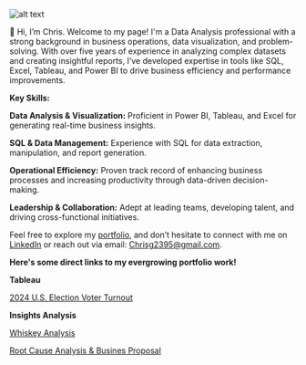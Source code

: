 ![alt text](https://media.licdn.com/dms/image/v2/D4E16AQEqlxcZLactlA/profile-displaybackgroundimage-shrink_350_1400/profile-displaybackgroundimage-shrink_350_1400/0/1730253784145?e=1735776000&v=beta&t=6FjnhJX9GiCIXWrwHZ6OMm4DIWzYfefZijyoqffpOWw)


👋 Hi, I’m Chris. Welcome to my page! I'm a Data Analysis professional with a strong background in business operations, data visualization, and problem-solving. With over five years of experience in analyzing complex datasets and creating insightful reports, I’ve developed expertise in tools like SQL, Excel, Tableau, and Power BI to drive business efficiency and performance improvements.

**Key Skills:**

**Data Analysis & Visualization:** Proficient in Power BI, Tableau, and Excel for generating real-time business insights.

**SQL & Data Management:** Experience with SQL for data extraction, manipulation, and report generation.

**Operational Efficiency:** Proven track record of enhancing business processes and increasing productivity through data-driven decision-making.

**Leadership & Collaboration:** Adept at leading teams, developing talent, and driving cross-functional initiatives.

Feel free to explore my [portfolio](https://github.com/ItsChris444/Portfolio), and don’t hesitate to connect with me on [LinkedIn](https://www.linkedin.com/in/chrisg2395/) or reach out via email: Chrisg2395@gmail.com.

**Here's some direct links to my evergrowing portfolio work!**

**Tableau**

[2024 U.S. Election Voter Turnout](https://public.tableau.com/app/profile/christopher.gonzalez4882/viz/2024ElectionTurnout/Dashboard1)

**Insights Analysis**

[Whiskey Analysis](https://github.com/ItsChrisTheAnalyst/Portfolio/tree/main/Whiskey%20Analysis)

[Root Cause Analysis & Busines Proposal](https://github.com/ItsChrisTheAnalyst/Portfolio/tree/main/Root%20Cause%20Analysis%20%26%20Business%20Proposal)
